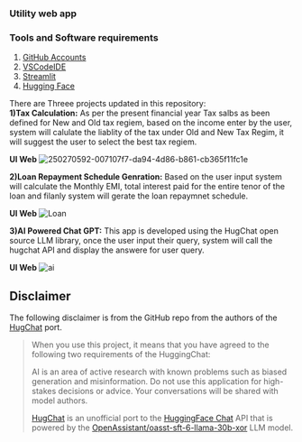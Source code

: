 ### Utility web app


### Tools and Software requirements

1. [GitHub Accounts](http://github.com)
2. [VSCodeIDE](http://code.visualstudio.com/)
3. [Streamlit](https://streamlit.io/)
4. [Hugging Face](https://huggingface.co/)

There are Threee projects updated in this repository:                                                                                                                  
**1)**Tax Calculation:**** As per the present financial year Tax salbs as been defined for New and Old tax regiem, based on the income enter by the user, system will 
calulate the liablity of the tax under Old and New Tax Regim, it will suggest the user to select the best tax regiem.                                                                                                                                                                                                                       

**UI Web**
![250270592-007107f7-da94-4d86-b861-cb365f11fc1e](https://github.com/Jagadeesha89/utilityweb/assets/119878086/eb0c53fa-3970-41ac-a7eb-a73e663e2cbd)

**2)**Loan Repayment Schedule Genration:**** Based on the user input system will calculate the Monthly EMI, total interest paid for the entire tenor of the loan and filanly system will gerate the loan repaymnet schedule.

**UI Web**
![Loan](https://github.com/Jagadeesha89/utilityweb/assets/119878086/7cf286ea-b7ad-4da7-96af-d3109674071d)

**3)**AI Powered Chat GPT:**** This app is developed using the HugChat open source LLM library, once the user input their query, system will call the hugchat API and display the answere for user query.

**UI Web**
![ai](https://github.com/Jagadeesha89/utilityweb/assets/119878086/4f22856d-f4b3-43f2-a383-b26a36fc7d57)

## Disclaimer
The following disclaimer is from the GitHub repo from the authors of the [HugChat](https://github.com/Soulter/hugging-chat-api) port.
> When you use this project, it means that you have agreed to the following two requirements of the HuggingChat:
>
> AI is an area of active research with known problems such as biased generation and misinformation. Do not use this application for high-stakes decisions or advice. Your conversations will be shared with model authors.
>
>[HugChat](https://github.com/Soulter/hugging-chat-api) is an unofficial port to the [HuggingFace Chat](https://huggingface.co/chat/) API that is powered by the [OpenAssistant/oasst-sft-6-llama-30b-xor](https://huggingface.co/OpenAssistant/oasst-sft-6-llama-30b-xor) LLM model.
